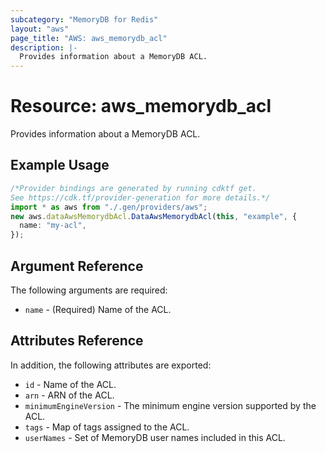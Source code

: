 ```yaml
---
subcategory: "MemoryDB for Redis"
layout: "aws"
page_title: "AWS: aws_memorydb_acl"
description: |-
  Provides information about a MemoryDB ACL.
---
```


# Resource: aws\_memorydb\_acl

Provides information about a MemoryDB ACL.

## Example Usage

```typescript
/*Provider bindings are generated by running cdktf get.
See https://cdk.tf/provider-generation for more details.*/
import * as aws from "./.gen/providers/aws";
new aws.dataAwsMemorydbAcl.DataAwsMemorydbAcl(this, "example", {
  name: "my-acl",
});

```

## Argument Reference

The following arguments are required:

* `name` - (Required) Name of the ACL.

## Attributes Reference

In addition, the following attributes are exported:

* `id` - Name of the ACL.
* `arn` - ARN of the ACL.
* `minimumEngineVersion` - The minimum engine version supported by the ACL.
* `tags` - Map of tags assigned to the ACL.
* `userNames` - Set of MemoryDB user names included in this ACL.
